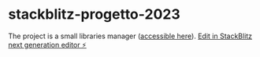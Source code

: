 # stackblitz-progetto-2023
The project is a small libraries manager ([accessible here](https://progetto-ssw2023.firebaseapp.com/?750498)). 
[Edit in StackBlitz next generation editor ⚡️](https://stackblitz.com/~/github.com/leopasq24/stackblitz-progetto-2023)
